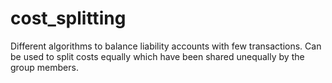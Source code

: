 # cost_splitting
Different algorithms to balance liability accounts with few transactions. Can be used to split costs equally which have been shared unequally by the group members.
